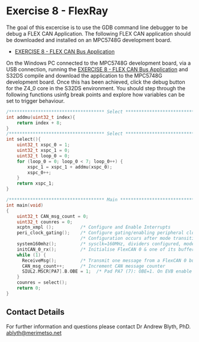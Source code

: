 # Exercise 8 - FlexRay

The goal of this excercise is to use the GDB command line debugger to be debug a FLEX CAN Application. The following FLEX CAN application should be downloaded and installed on an MPC5748G development board.

* [EXERCISE 8 - FLEX CAN Bus Application](https://github.com/Merimetso-Code/EmbeddedAutomotiveSecurity/blob/main/EXERCISE8.7z)

On the Windows PC connected to the  MPC5748G development board, via a USB connection, running the [EXERCISE 8 - FLEX CAN Bus Application]() and S32DS compile and download the application to the MPC5748G development board. Once this has been achieved, click the debug button for the Z4_0 core in the S32DS environment. You should step through the following functions usinfg break points and explore how variables can be set to trigger behaviour.

```c
/************************************ Select ********************************************/
int addmu(uint32_t index){
	return index + 8;
}
/************************************ Select ********************************************/
int select(){
	uint32_t xspc_0 = 1;
	uint32_t xspc_1 = 0;
	uint32_t loop_0 = 0;
	for (loop_0 = 0; loop_0 < 7; loop_0++) {
		xspc_1 = xspc_1 + addmu(xspc_0);
		xspc_0++;
	}
	return xspc_1;
}

/************************************ Main **********************************************/
int main(void)
{
 	uint32_t CAN_msg_count = 0;
 	uint32_t counres = 0;
	xcptn_xmpl ();         	/* Configure and Enable Interrupts 	     		*/
	peri_clock_gating();   	/* Configure gating/enabling peripheral clocks(CANs) 	*/
	                       	/* Configuration occurs after mode transition 		*/
	system160mhz();        	/* sysclk=160MHz, dividers configured, mode trans	*/
	initCAN_0_rx();     	/* Initialise FlexCAN 0 & one of its buffers for receive*/
	while (1) {
	  ReceiveMsg();       	/* Transmit one message from a FlexCAN 0 buffer 	*/
	  CAN_msg_count++;      /* Increment CAN message counter 			*/
	  SIUL2.MSCR[PA7].B.OBE = 1;  /* Pad PA7 (7): OBE=1. On EVB enable low DS5 LED 	*/
	}
	counres = select();
	return 0;
}
```

## Contact Details

For further information and questions please contact Dr Andrew Blyth, PhD. <ablyth@merimetso.net>
